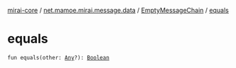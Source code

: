 [mirai-core](../../index.md) / [net.mamoe.mirai.message.data](../index.md) / [EmptyMessageChain](index.md) / [equals](./equals.md)

# equals

`fun equals(other: `[`Any`](https://kotlinlang.org/api/latest/jvm/stdlib/kotlin/-any/index.html)`?): `[`Boolean`](https://kotlinlang.org/api/latest/jvm/stdlib/kotlin/-boolean/index.html)